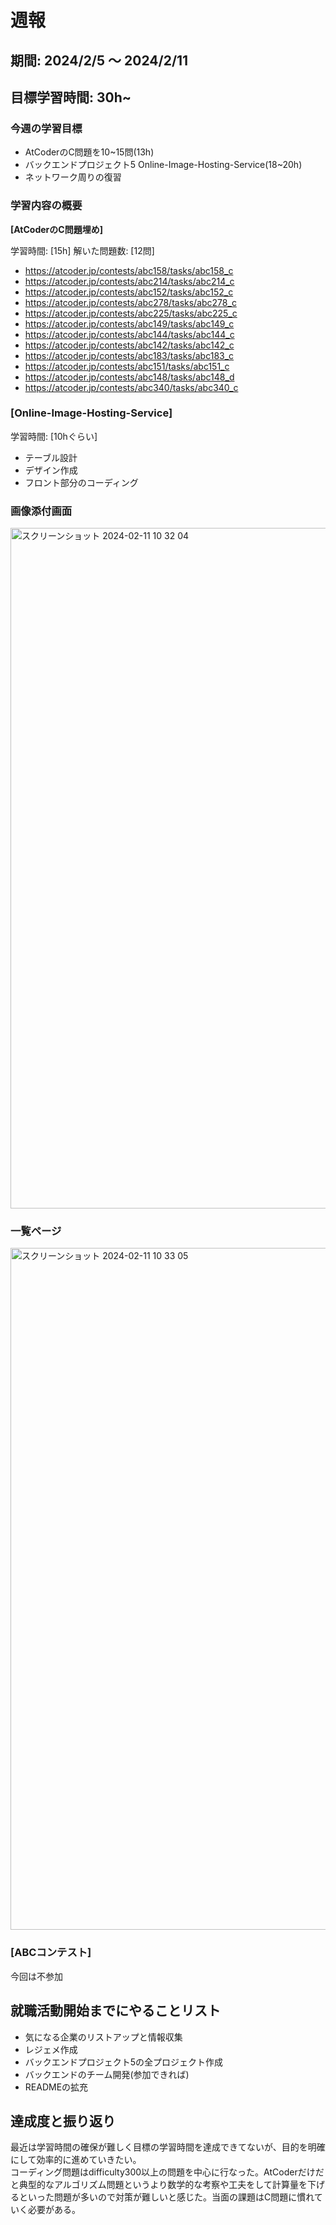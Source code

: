 # 週報

## 期間: 2024/2/5 ～ 2024/2/11

## 目標学習時間: 30h~

### 今週の学習目標
- AtCoderのC問題を10~15問(13h)
- バックエンドプロジェクト5 Online-Image-Hosting-Service(18~20h)
- ネットワーク周りの復習
  
### 学習内容の概要
**[AtCoderのC問題埋め]**

学習時間: [15h]
解いた問題数: [12問]
- https://atcoder.jp/contests/abc158/tasks/abc158_c
- https://atcoder.jp/contests/abc214/tasks/abc214_c
- https://atcoder.jp/contests/abc152/tasks/abc152_c
- https://atcoder.jp/contests/abc278/tasks/abc278_c
- https://atcoder.jp/contests/abc225/tasks/abc225_c
- https://atcoder.jp/contests/abc149/tasks/abc149_c
- https://atcoder.jp/contests/abc144/tasks/abc144_c
- https://atcoder.jp/contests/abc142/tasks/abc142_c
- https://atcoder.jp/contests/abc183/tasks/abc183_c
- https://atcoder.jp/contests/abc151/tasks/abc151_c
- https://atcoder.jp/contests/abc148/tasks/abc148_d
- https://atcoder.jp/contests/abc340/tasks/abc340_c

### [Online-Image-Hosting-Service]

学習時間: [10hぐらい]
- テーブル設計
- デザイン作成
- フロント部分のコーディング

### 画像添付画面
<img width="1089" alt="スクリーンショット 2024-02-11 10 32 04" src="https://github.com/seiichikick0404/study-log/assets/69625901/e5d311fd-101e-4fcc-86f8-37caebd1d57d">


### 一覧ページ
<img width="1091" alt="スクリーンショット 2024-02-11 10 33 05" src="https://github.com/seiichikick0404/study-log/assets/69625901/1d0225f5-6ab1-482d-82ba-781307ca0910">


### [ABCコンテスト]
今回は不参加

## 就職活動開始までにやることリスト
- 気になる企業のリストアップと情報収集
- レジェメ作成
- バックエンドプロジェクト5の全プロジェクト作成
- バックエンドのチーム開発(参加できれば)
- READMEの拡充


## 達成度と振り返り
最近は学習時間の確保が難しく目標の学習時間を達成できてないが、目的を明確にして効率的に進めていきたい。</br>
コーディング問題はdifficulty300以上の問題を中心に行なった。AtCoderだけだと典型的なアルゴリズム問題というより数学的な考察や工夫をして計算量を下げるといった問題が多いので対策が難しいと感じた。当面の課題はC問題に慣れていく必要がある。</br>





